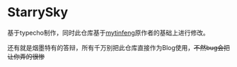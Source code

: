 # StarrySky

基于typecho制作，同时此仓库基于[mytinfeng](https://github.com/mytinfeng)原作者的基础上进行修改。

还有就是烟墨特有的答辩，所有千万别把此仓库直接作为Blog使用，<del>不然bug会把让你弄的很惨</del>
